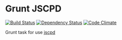 Grunt JSCPD
===========

[![Build Status](https://travis-ci.org/mazerte/grunt-jscpd.png?branch=master)](https://travis-ci.org/mazerte/grunt-jscpd)
[![Dependency Status](https://gemnasium.com/mazerte/grunt-jscpd.png)](https://gemnasium.com/mazerte/grunt-jscpd)
[![Code Climate](https://codeclimate.com/github/mazerte/grunt-jscpd.png)](https://codeclimate.com/github/mazerte/grunt-jscpd)

Grunt task for use [jscpd](https://github.com/kucherenko/jscpd/)